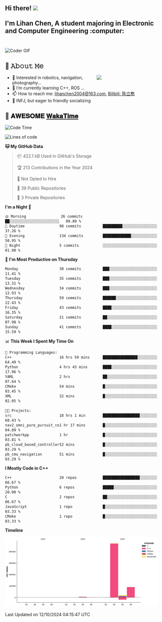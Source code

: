 <h2 align="left">
 <abc>
  <br>Hi there! <img src="https://user-images.githubusercontent.com/42378118/110234147-e3259600-7f4e-11eb-95be-0c4047144dea.gif" width="30"><br>
  <br> I'm Lihan Chen, A student majoring in Electronic and Computer Engineering :computer:<br>
  <br>
 </abc>
</h2>

<img align="center" src="https://media.giphy.com/media/SWoSkN6DxTszqIKEqv/giphy.gif" alt="Coder GIF" width="500">

## :book: 𝙰𝚋𝚘𝚞𝚝 𝙼𝚎

<img align="right" width="40%" src="https://github-readme-stats.vercel.app/api?username=LihanChen2004&show_icons=true&icon_color=CE1D2D&text_color=718096&bg_color=ffffff&hide_title=true" />

- 🌟 Interested in robotics, navigation, photography...
- 🌱 I’m currently learning C++, ROS ... 
- 📫 How to reach me: lihanchen2004@163.com, [Bilibili: 陈立憨](https://space.bilibili.com/170786212)
- 👯 INFJ, but eager to friendly socializing

## 📜 𝐀𝐖𝐄𝐒𝐎𝐌𝐄 [𝐖𝐚𝐤𝐚𝐓𝐢𝐦𝐞](https://github.com/anmol098/waka-readme-stats)

<!--START_SECTION:waka-->
![Code Time](http://img.shields.io/badge/Code%20Time-260%20hrs%2023%20mins-blue)

![Lines of code](https://img.shields.io/badge/From%20Hello%20World%20I%27ve%20Written-1.2%20million%20lines%20of%20code-blue)

**🐱 My GitHub Data** 

> 📦 422.1 kB Used in GitHub's Storage 
 > 
> 🏆 213 Contributions in the Year 2024
 > 
> 🚫 Not Opted to Hire
 > 
> 📜 39 Public Repositories 
 > 
> 🔑 3 Private Repositories 
 > 
**I'm a Night 🦉** 

```text
🌞 Morning                26 commits          ██░░░░░░░░░░░░░░░░░░░░░░░   09.89 % 
🌆 Daytime                98 commits          █████████░░░░░░░░░░░░░░░░   37.26 % 
🌃 Evening                134 commits         █████████████░░░░░░░░░░░░   50.95 % 
🌙 Night                  5 commits           ░░░░░░░░░░░░░░░░░░░░░░░░░   01.90 % 
```
📅 **I'm Most Productive on Thursday** 

```text
Monday                   30 commits          ███░░░░░░░░░░░░░░░░░░░░░░   11.41 % 
Tuesday                  35 commits          ███░░░░░░░░░░░░░░░░░░░░░░   13.31 % 
Wednesday                34 commits          ███░░░░░░░░░░░░░░░░░░░░░░   12.93 % 
Thursday                 59 commits          ██████░░░░░░░░░░░░░░░░░░░   22.43 % 
Friday                   43 commits          ████░░░░░░░░░░░░░░░░░░░░░   16.35 % 
Saturday                 21 commits          ██░░░░░░░░░░░░░░░░░░░░░░░   07.98 % 
Sunday                   41 commits          ████░░░░░░░░░░░░░░░░░░░░░   15.59 % 
```


📊 **This Week I Spent My Time On** 

```text
💬 Programming Languages: 
C++                      16 hrs 59 mins      ████████████████░░░░░░░░░   64.49 % 
Python                   4 hrs 43 mins       ████░░░░░░░░░░░░░░░░░░░░░   17.96 % 
YAML                     2 hrs               ██░░░░░░░░░░░░░░░░░░░░░░░   07.64 % 
CMake                    54 mins             █░░░░░░░░░░░░░░░░░░░░░░░░   03.45 % 
XML                      32 mins             █░░░░░░░░░░░░░░░░░░░░░░░░   02.05 % 

🐱‍💻 Projects: 
src                      18 hrs 1 min        █████████████████░░░░░░░░   68.43 % 
nav2_omni_pure_pursuit_co1 hr 17 mins        █░░░░░░░░░░░░░░░░░░░░░░░░   04.89 % 
patchworkpp              1 hr                █░░░░░░░░░░░░░░░░░░░░░░░░   03.81 % 
pb_cloud_based_controller52 mins             █░░░░░░░░░░░░░░░░░░░░░░░░   03.29 % 
pb_cmu_navigation        51 mins             █░░░░░░░░░░░░░░░░░░░░░░░░   03.29 % 
```

**I Mostly Code in C++** 

```text
C++                      20 repos            █████████████████░░░░░░░░   66.67 % 
Python                   6 repos             █████░░░░░░░░░░░░░░░░░░░░   20.00 % 
C                        2 repos             ██░░░░░░░░░░░░░░░░░░░░░░░   06.67 % 
JavaScript               1 repo              █░░░░░░░░░░░░░░░░░░░░░░░░   03.33 % 
CMake                    1 repo              █░░░░░░░░░░░░░░░░░░░░░░░░   03.33 % 
```



**Timeline**

![Lines of Code chart](https://raw.githubusercontent.com/LihanChen2004/LihanChen2004/main/assets/bar_graph.png)


 Last Updated on 12/10/2024 04:15:47 UTC
<!--END_SECTION:waka-->

<!--
**LihanChen2004/LihanChen2004** is a ✨ _special_ ✨ repository because its `README.md` (this file) appears on your GitHub profile.

Here are some ideas to get you started:

- 🔭 I’m currently working on ...
- 🌱 I’m currently learning ...
- 👯 I’m looking to collaborate on ...
- 🤔 I’m looking for help with ...
- 💬 Ask me about ...
- 📫 How to reach me: ...
- 😄 Pronouns: ...
- ⚡ Fun fact: ...
-->

